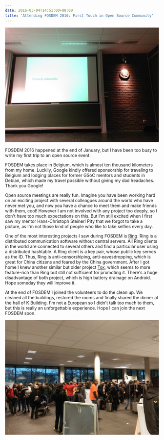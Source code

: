 ```yaml
---
date: 2016-03-04T14:51:00+08:00
title: 'Attending FOSDEM 2016: First Touch in Open Source Community'
---
```


![](/assets/fosdem-classroom.jpg)

FOSDEM 2016 happened at the end of January, but I have been too busy to write my first trip to an open source event.

FOSDEM takes place in Belgium, which is almost ten thousand kilometers from my home. Luckily, Google kindly offered sponsorship for traveling to Belgium and lodging places for former GSoC mentors and students in Debian, which made my travel possible without giving my dad headaches. Thank you Google!

Open source meetings are really fun. Imagine you have been working hard on an exciting project with several colleagues around the world who have never met you, and now you have a chance to meet them and make friends with them, cool! However I am not involved with any project too deeply, so I don't have too much expectations on this. But I'm still excited when I first saw my mentor Hans-Christoph Steiner! Pity that we forgot to take a picture, as I'm not those kind of people who like to take selfies every day.

One of the most interesting projects I saw during FOSDEM is [Ring](https://ring.cx). Ring is a distributed communication software without central servers. All Ring clients in the world are connected to several others and find a particular user using a distributed hashtable. A Ring client is a key pair, whose public key serves as the ID. Thus, Ring is anti-censorshiping, anti-eavesdropping, which is great for China citizens and feared by the China government. After I got home I knew another similar but older project [Tox](https://tox.chat), which seems to more feature-rich than Ring but still not sufficient for promoting it. There's a huge disadvantage of both project, which is high battery drainage on Android. Hope someday they will improve it.

At the end of FOSDEM I joined the volunteers to do the clean up. We cleaned all the buildings, restored the rooms and finally shared the dinner at the hall of K Building. I'm not a European so I didn't talk too much to them, but this is really an unforgettable experience. Hope I can join the next FOSDEM soon.

![](/assets/fosdem-hall-crowd.jpg)